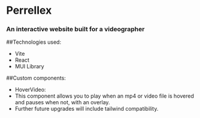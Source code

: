 # Perrellex
### An interactive website built for a videographer

##Technologies used:
- Vite
- React
- MUI Library

##Custom components:
- HoverVideo:
-    This component allows you to play when an mp4 or video file is hovered and pauses when not, with an overlay.
-    Further future upgrades will include tailwind compatibility.
